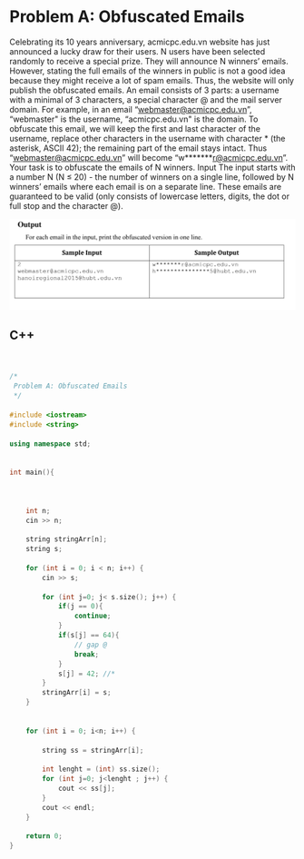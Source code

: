 # Problem A: Obfuscated Emails

Celebrating its 10 years anniversary, acmicpc.edu.vn website has just announced a lucky draw for their users. N users have been selected randomly to receive a special prize. They will announce N winners’ emails. However, stating the full emails of the winners in public is not a good idea because they might receive a lot of spam emails. Thus, the website will only publish the obfuscated emails.
An email consists of 3 parts: a username with a minimal of 3 characters, a special character @ and the mail server domain. For example, in an email “webmaster@acmicpc.edu.vn”, “webmaster" is the username, “acmicpc.edu.vn" is the domain.
To obfuscate this email, we will keep the first and last character of the username, replace other characters in the username with character * (the asterisk, ASCII 42); the remaining part of the email stays intact. Thus “webmaster@acmicpc.edu.vn” will become “w*******r@acmicpc.edu.vn”.
Your task is to obfuscate the emails of N winners. Input
The input starts with a number N (N ≤ 20) - the number of winners on a single line, followed by N winners’ emails where each email is on a separate line. These emails are guaranteed to be valid (only consists of lowercase letters, digits, the dot or full stop and the character @).

<img src="./debai.png" />

## C++


```c++


/*
 Problem A: Obfuscated Emails
 */

#include <iostream>
#include <string>

using namespace std;


int main(){
    

    
    int n;
    cin >> n;
    
    string stringArr[n];
    string s;
    
    for (int i = 0; i < n; i++) {
        cin >> s;
        
        for (int j=0; j< s.size(); j++) {
            if(j == 0){
                continue;
            }
            if(s[j] == 64){
                // gap @
                break;
            }
            s[j] = 42; //*
        }
        stringArr[i] = s;
    }
    
    
    for (int i = 0; i<n; i++) {
        
        string ss = stringArr[i];
        
        int lenght = (int) ss.size();
        for (int j=0; j<lenght ; j++) {
            cout << ss[j];
        }
        cout << endl;
    }
    
    return 0;
}


```